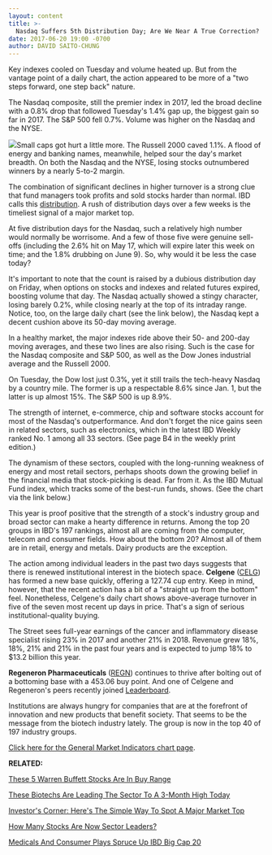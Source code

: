 ```yaml
---
layout: content
title: >-
  Nasdaq Suffers 5th Distribution Day; Are We Near A True Correction?
date: 2017-06-20 19:00 -0700
author: DAVID SAITO-CHUNG
---
```









Key indexes cooled on Tuesday and volume heated up. But from the vantage point of a daily chart, the action appeared to be more of a "two steps forward, one step back" nature.


The Nasdaq composite, still the premier index in 2017, led the broad decline with a 0.8% drop that followed Tuesday's 1.4% gap up, the biggest gain so far in 2017. The S&P 500 fell 0.7%. Volume was higher on the Nasdaq and the NYSE.


![](https://www.investors.com/wp-content/uploads/2017/06/MP_5x3_062017-194x300.png)Small caps got hurt a little more. The Russell 2000 caved 1.1%. A flood of energy and banking names, meanwhile, helped sour the day's market breadth. On both the Nasdaq and the NYSE, losing stocks outnumbered winners by a nearly 5-to-2 margin.


The combination of significant declines in higher turnover is a strong clue that fund managers took profits and sold stocks harder than normal. IBD calls this [distribution](http://education.investors.com/lesson.aspx?id=735759&sourceid=735764). A rush of distribution days over a few weeks is the timeliest signal of a major market top.


At five distribution days for the Nasdaq, such a relatively high number would normally be worrisome. And a few of those five were genuine sell-offs (including the 2.6% hit on May 17, which will expire later this week on time; and the 1.8% drubbing on June 9). So, why would it be less the case today?


It's important to note that the count is raised by a dubious distribution day on Friday, when options on stocks and indexes and related futures expired, boosting volume that day. The Nasdaq actually showed a stingy character, losing barely 0.2%, while closing nearly at the top of its intraday range. Notice, too, on the large daily chart (see the link below), the Nasdaq kept a decent cushion above its 50-day moving average.


In a healthy market, the major indexes ride above their 50- and 200-day moving averages, and these two lines are also rising. Such is the case for the Nasdaq composite and S&P 500, as well as the Dow Jones industrial average and the Russell 2000.


On Tuesday, the Dow lost just 0.3%, yet it still trails the tech-heavy Nasdaq by a country mile. The former is up a respectable 8.6% since Jan. 1, but the latter is up almost 15%. The S&P 500 is up 8.9%.


The strength of internet, e-commerce, chip and software stocks account for most of the Nasdaq's outperformance. And don't forget the nice gains seen in related sectors, such as electronics, which in the latest IBD Weekly ranked No. 1 among all 33 sectors. (See page B4 in the weekly print edition.)


The dynamism of these sectors, coupled with the long-running weakness of energy and most retail sectors, perhaps shoots down the growing belief in the financial media that stock-picking is dead. Far from it. As the IBD Mutual Fund index, which tracks some of the best-run funds, shows. (See the chart via the link below.)



This year is proof positive that the strength of a stock's industry group and broad sector can make a hearty difference in returns. Among the top 20 groups in IBD's 197 rankings, almost all are coming from the computer, telecom and consumer fields. How about the bottom 20? Almost all of them are in retail, energy and metals. Dairy products are the exception.


The action among individual leaders in the past two days suggests that there is renewed institutional interest in the biotech space. **Celgene** ([CELG](https://research.investors.com/quote.aspx?symbol=CELG)) has formed a new base quickly, offering a 127.74 cup entry. Keep in mind, however, that the recent action has a bit of a "straight up from the bottom" feel. Nonetheless, Celgene's daily chart shows above-average turnover in five of the seven most recent up days in price. That's a sign of serious institutional-quality buying.


The Street sees full-year earnings of the cancer and inflammatory disease specialist rising 23% in 2017 and another 21% in 2018. Revenue grew 18%, 18%, 21% and 21% in the past four years and is expected to jump 18% to $13.2 billion this year.


**Regeneron Pharmaceuticals** ([REGN](https://research.investors.com/quote.aspx?symbol=REGN)) continues to thrive after bolting out of a bottoming base with a 453.06 buy point. And one of Celgene and Regeneron's peers recently joined [Leaderboard](https://leaderboard.investors.com/leaderboard/leaders/).


Institutions are always hungry for companies that are at the forefront of innovation and new products that benefit society. That seems to be the message from the biotech industry lately. The group is now in the top 40 of 197 industry groups.


[Click here for the General Market Indicators chart page](https://www.investors.com/wp-content/uploads/2017/06/IBD2006152538GMI.pdf).


**RELATED:**


[These 5 Warren Buffett Stocks Are In Buy Range](https://www.investors.com/market-trend/stock-market-today/these-5-warren-buffett-stocks-are-in-buy-range/)


[These Biotechs Are Leading The Sector To A 3-Month High Today](https://www.investors.com/news/technology/these-biotechs-are-leading-the-sector-to-a-3-month-high-today/)


[Investor's Corner: Here's The Simple Way To Spot A Major Market Top](https://www.investors.com/how-to-invest/investors-corner/how-do-you-spot-a-major-market-top-easy-look-for-heavy-distribution/)


[How Many Stocks Are Now Sector Leaders?](http://research.investors.com/stock-lists/sector-leaders)


[Medicals And Consumer Plays Spruce Up IBD Big Cap 20](http://research.investors.com/stock-lists/big-cap-20/)




